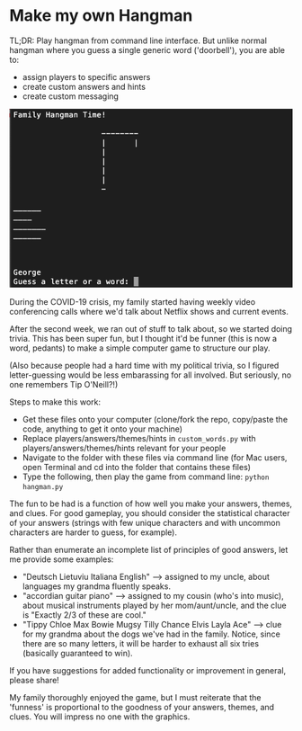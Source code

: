 # Make my own Hangman

TL;DR: Play hangman from command line interface. But unlike normal hangman where you guess a single generic word ('doorbell'), you are able to:
- assign players to specific answers 
- create custom answers and hints
- create custom messaging

![](images/hangman.png)

During the COVID-19 crisis, my family started having weekly video conferencing calls where we'd talk about Netflix shows and current events.

After the second week, we ran out of stuff to talk about, so we started doing trivia. This has been super fun, but I thought it'd be funner (this is now a word, pedants) to make a simple computer game to structure our play.

(Also because people had a hard time with my political trivia, so I figured letter-guessing would be less embarassing for all involved. But seriously, no one remembers Tip O'Neill?!)

Steps to make this work:
- Get these files onto your computer (clone/fork the repo, copy/paste the code, anything to get it onto your machine)
- Replace players/answers/themes/hints in `custom_words.py` with players/answers/themes/hints relevant for your people
- Navigate to the folder with these files via command line (for Mac users, open Terminal and cd into the folder that contains these files)
- Type the following, then play the game from command line: `python hangman.py`

The fun to be had is a function of how well you make your answers, themes, and clues. For good gameplay, you should consider the statistical character of your answers (strings with few unique characters and with uncommon characters are harder to guess, for example).

Rather than enumerate an incomplete list of principles of good answers, let me provide some examples:
- "Deutsch Lietuviu Italiana English" —> assigned to my uncle, about languages my grandma fluently speaks.
- "accordian guitar piano" —> assigned to my cousin (who's into music), about musical instruments played by her mom/aunt/uncle, and the clue is "Exactly 2/3 of these are cool."
- "Tippy Chloe Max Bowie Mugsy Tilly Chance Elvis Layla Ace" —> clue for my grandma about the dogs we've had in the family. Notice, since there are so many letters, it will be harder to exhaust all six tries (basically guaranteed to win).

If you have suggestions for added functionality or improvement in general, please share!

My family thoroughly enjoyed the game, but I must reiterate that the 'funness' is proportional to the goodness of your answers, themes, and clues. You will impress no one with the graphics.
